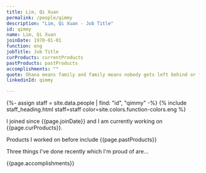 ```yaml
---
title: Lim, Qi Xuan
permalink: /people/qimmy
description: "Lim, Qi Xuan - Job Title"
id: qimmy
name: Lim, Qi Xuan
joinDate: 1970-01-01
function: eng
jobTitle: Job Title
curProducts: currentProducts
pastProducts: pastProducts
accomplishments: ""
quote: Ohana means family and family means nobody gets left behind or forgotten.
linkedinId: qimmy

---
```


{%- assign staff = site.data.people | find: "id", "qimmy" -%}
{% include staff_heading.html staff=staff color=site.colors.function-colors.eng %}

<p>I joined since {{page.joinDate}} and I am currently working on {{page.curProducts}}.</p>

<p>Products I worked on before include {{page.pastProducts}}</p>

<p>Three things I've done recently which I'm proud of are...</p>
{{page.accomplishments}}
